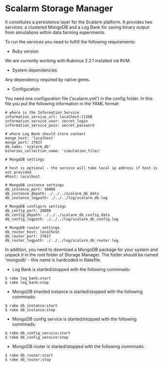 Scalarm Storage Manager
=======================

It constitutes a persistence layer for the Scalarm platform. It provides two services: a clustered MongoDB and
a Log Bank for saving binary output from simulations within data farming experiments.

To run the services you need to fulfill the following requirements:

* Ruby version

We are currently working with Rubinius 2.2.1 installed via RVM.

* System dependencies

Any dependency required by native gems.

* Configuration

You need one configuration file ('scalarm.yml') in the config folder.
In this file you put the following information in the YAML format:

```
# where is the Information Service
information_service_url: localhost:11300
information_service_user: secret_login
information_service_pass: secret_password

# where Log Bank should store content
mongo_host: 'localhost'
mongo_port: 27017
db_name: 'scalarm_db'
binaries_collection_name: 'simulation_files'

# MongoDB settings

# host is optional - the service will take local ip address if host is not provided
#host: localhost

# MongoDB instance settings
db_instance_port: 30000
db_instance_dbpath: ./../../scalarm_db_data
db_instance_logpath: ./../../log/scalarm_db.log

# MongoDB configsrv settings
db_config_port: 28000
db_config_dbpath: ./../../scalarm_db_config_data
db_config_logpath: ./../../log/scalarm_db_config.log

# MongoDB router settings
db_router_host: localhost
db_router_port: 27017
db_router_logpath: ./../../log/scalarm_db_router.log
```

In addition, you need to download a MongoDB package for your system and unpack it in the root folder of Storage Manager.
The folder should be named 'mongodb' - this name is hardcoded in Rakefile.

* Log Bank is started/stopped with the following commnads:

```
$ rake log_bank:start
$ rake log_bank:stop
```

* MongoDB sharded instance is started/stopped with the following commnads:

```
$ rake db_instance:start
$ rake db_instance:stop
```

* MongoDB config service is started/stopped with the following commnads:

```
$ rake db_config_service:start
$ rake db_config_service:stop
```

* MongoDB router is started/stopped with the following commnads:

```
$ rake db_router:start
$ rake db_router:stop
```